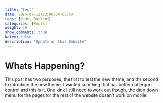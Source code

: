 ```yaml
---
title: "test"
date: 2024-07-12T13:06:04-05:00
tags: [Code, Backend]
categories: [Posts]
weight: 50
show_comments: true
katex: false
description: "Update on this Website"
---
```


<!--more-->
# Whats Happening?
This post has two purposes, the first to test the new theme, and the second to introduce the new theme. I wanted somthing that has better cattergori control and this is it. One kink I still need to work out though, the drop down menu for the pages for the rest of the website dosen't work on mobile.